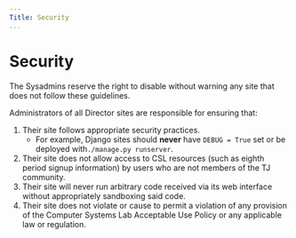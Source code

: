 ```yaml
---
Title: Security
...
```


# Security

The Sysadmins reserve the right to disable without warning any site that does not follow these guidelines.

Administrators of all Director sites are responsible for ensuring that:

1. Their site follows appropriate security practices.
    - For example, Django sites should **never** have `DEBUG = True` set or be deployed with`./manage.py runserver`.
2. Their site does not allow access to CSL resources (such as eighth period signup information) by users who are not members of the TJ community.
3. Their site will never run arbitrary code received via its web interface without appropriately sandboxing said code.
4. Their site does not violate or cause to permit a violation of any provision of the Computer Systems Lab Acceptable Use Policy or any applicable law or regulation.
